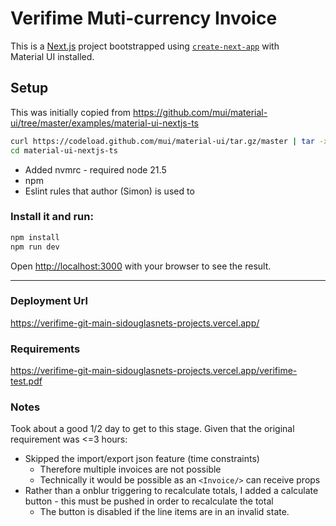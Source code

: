 # Verifime Muti-currency Invoice

This is a [Next.js](https://nextjs.org/) project bootstrapped using [`create-next-app`](https://github.com/vercel/next.js/tree/HEAD/packages/create-next-app) with Material UI installed.

## Setup

This was initially copied from https://github.com/mui/material-ui/tree/master/examples/material-ui-nextjs-ts

```bash
curl https://codeload.github.com/mui/material-ui/tar.gz/master | tar -xz --strip=2  material-ui-master/examples/material-ui-nextjs-ts
cd material-ui-nextjs-ts
```

- Added nvmrc - required node 21.5
- npm
- Eslint rules that author (Simon) is used to

### Install it and run:

```bash
npm install
npm run dev
```

Open [http://localhost:3000](http://localhost:3000) with your browser to see the result.

---

### Deployment Url

https://verifime-git-main-sidouglasnets-projects.vercel.app/

### Requirements

https://verifime-git-main-sidouglasnets-projects.vercel.app/verifime-test.pdf

### Notes

Took about a good 1/2 day to get to this stage. Given that the original requirement was <=3 hours:

- Skipped the import/export json feature (time constraints)
  - Therefore multiple invoices are not possible
  - Technically it would be possible as an `<Invoice/>` can receive props
- Rather than a onblur triggering to recalculate totals, I added a calculate button - this must be pushed in order to recalculate the total
  - The button is disabled if the line items are in an invalid state.
